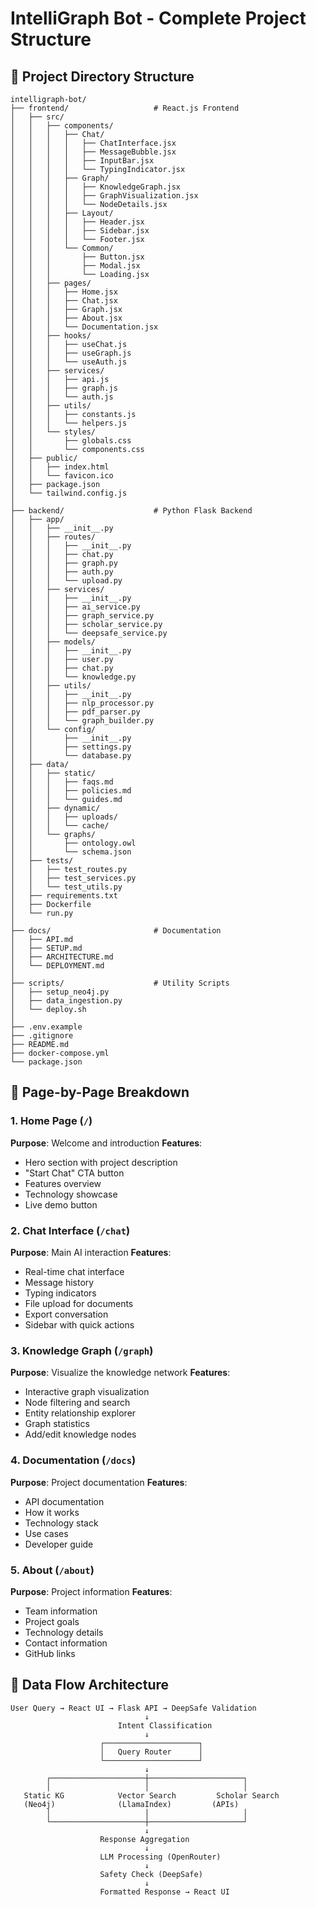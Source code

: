 # IntelliGraph Bot - Complete Project Structure

## 📁 Project Directory Structure

```
intelligraph-bot/
├── frontend/                   # React.js Frontend
│   ├── src/
│   │   ├── components/
│   │   │   ├── Chat/
│   │   │   │   ├── ChatInterface.jsx
│   │   │   │   ├── MessageBubble.jsx
│   │   │   │   ├── InputBar.jsx
│   │   │   │   └── TypingIndicator.jsx
│   │   │   ├── Graph/
│   │   │   │   ├── KnowledgeGraph.jsx
│   │   │   │   ├── GraphVisualization.jsx
│   │   │   │   └── NodeDetails.jsx
│   │   │   ├── Layout/
│   │   │   │   ├── Header.jsx
│   │   │   │   ├── Sidebar.jsx
│   │   │   │   └── Footer.jsx
│   │   │   └── Common/
│   │   │       ├── Button.jsx
│   │   │       ├── Modal.jsx
│   │   │       └── Loading.jsx
│   │   ├── pages/
│   │   │   ├── Home.jsx
│   │   │   ├── Chat.jsx
│   │   │   ├── Graph.jsx
│   │   │   ├── About.jsx
│   │   │   └── Documentation.jsx
│   │   ├── hooks/
│   │   │   ├── useChat.js
│   │   │   ├── useGraph.js
│   │   │   └── useAuth.js
│   │   ├── services/
│   │   │   ├── api.js
│   │   │   ├── graph.js
│   │   │   └── auth.js
│   │   ├── utils/
│   │   │   ├── constants.js
│   │   │   └── helpers.js
│   │   └── styles/
│   │       ├── globals.css
│   │       └── components.css
│   ├── public/
│   │   ├── index.html
│   │   └── favicon.ico
│   ├── package.json
│   └── tailwind.config.js
│
├── backend/                    # Python Flask Backend
│   ├── app/
│   │   ├── __init__.py
│   │   ├── routes/
│   │   │   ├── __init__.py
│   │   │   ├── chat.py
│   │   │   ├── graph.py
│   │   │   ├── auth.py
│   │   │   └── upload.py
│   │   ├── services/
│   │   │   ├── __init__.py
│   │   │   ├── ai_service.py
│   │   │   ├── graph_service.py
│   │   │   ├── scholar_service.py
│   │   │   └── deepsafe_service.py
│   │   ├── models/
│   │   │   ├── __init__.py
│   │   │   ├── user.py
│   │   │   ├── chat.py
│   │   │   └── knowledge.py
│   │   ├── utils/
│   │   │   ├── __init__.py
│   │   │   ├── nlp_processor.py
│   │   │   ├── pdf_parser.py
│   │   │   └── graph_builder.py
│   │   └── config/
│   │       ├── __init__.py
│   │       ├── settings.py
│   │       └── database.py
│   ├── data/
│   │   ├── static/
│   │   │   ├── faqs.md
│   │   │   ├── policies.md
│   │   │   └── guides.md
│   │   ├── dynamic/
│   │   │   ├── uploads/
│   │   │   └── cache/
│   │   └── graphs/
│   │       ├── ontology.owl
│   │       └── schema.json
│   ├── tests/
│   │   ├── test_routes.py
│   │   ├── test_services.py
│   │   └── test_utils.py
│   ├── requirements.txt
│   ├── Dockerfile
│   └── run.py
│
├── docs/                       # Documentation
│   ├── API.md
│   ├── SETUP.md
│   ├── ARCHITECTURE.md
│   └── DEPLOYMENT.md
│
├── scripts/                    # Utility Scripts
│   ├── setup_neo4j.py
│   ├── data_ingestion.py
│   └── deploy.sh
│
├── .env.example
├── .gitignore
├── README.md
├── docker-compose.yml
└── package.json
```

## 🎯 Page-by-Page Breakdown

### 1. **Home Page** (`/`)
**Purpose**: Welcome and introduction
**Features**:
- Hero section with project description
- "Start Chat" CTA button
- Features overview
- Technology showcase
- Live demo button

### 2. **Chat Interface** (`/chat`)
**Purpose**: Main AI interaction
**Features**:
- Real-time chat interface
- Message history
- Typing indicators
- File upload for documents
- Export conversation
- Sidebar with quick actions

### 3. **Knowledge Graph** (`/graph`)
**Purpose**: Visualize the knowledge network
**Features**:
- Interactive graph visualization
- Node filtering and search
- Entity relationship explorer
- Graph statistics
- Add/edit knowledge nodes

### 4. **Documentation** (`/docs`)
**Purpose**: Project documentation
**Features**:
- API documentation
- How it works
- Technology stack
- Use cases
- Developer guide

### 5. **About** (`/about`)
**Purpose**: Project information
**Features**:
- Team information
- Project goals
- Technology details
- Contact information
- GitHub links

## 🔄 Data Flow Architecture

```
User Query → React UI → Flask API → DeepSafe Validation
                              ↓
                        Intent Classification
                              ↓
                    ┌─────────────────────┐
                    │   Query Router      │
                    └─────────────────────┘
                              ↓
        ┌─────────────────────┼─────────────────────┐
        │                     │                     │
   Static KG            Vector Search         Scholar Search
   (Neo4j)              (LlamaIndex)         (APIs)
        │                     │                     │
        └─────────────────────┼─────────────────────┘
                              ↓
                    Response Aggregation
                              ↓
                    LLM Processing (OpenRouter)
                              ↓
                    Safety Check (DeepSafe)
                              ↓
                    Formatted Response → React UI
```
